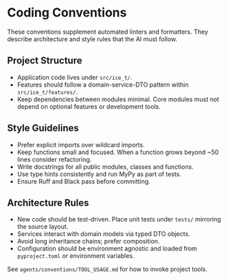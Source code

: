 # Coding Conventions

These conventions supplement automated linters and formatters. They describe architecture and style rules that the AI must follow.

## Project Structure

- Application code lives under `src/ice_t/`.
- Features should follow a domain-service-DTO pattern within `src/ice_t/features/`.
- Keep dependencies between modules minimal. Core modules must not depend on optional features or development tools.

## Style Guidelines

- Prefer explicit imports over wildcard imports.
- Keep functions small and focused. When a function grows beyond ~50 lines consider refactoring.
- Write docstrings for all public modules, classes and functions.
- Use type hints consistently and run MyPy as part of tests.
- Ensure Ruff and Black pass before committing.

## Architecture Rules

- New code should be test-driven. Place unit tests under `tests/` mirroring the source layout.
- Services interact with domain models via typed DTO objects.
- Avoid long inheritance chains; prefer composition.
- Configuration should be environment agnostic and loaded from `pyproject.toml` or environment variables.

See `agents/conventions/TOOL_USAGE.md` for how to invoke project tools.
